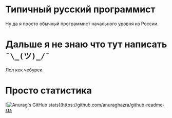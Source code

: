 # Типичный русский программист

Ну да я просто обычный программист начального уровня из России.

# Дальше я не знаю что тут написать `¯\_(ツ)_/¯`
Лол кек чебурек

# Просто статистика
[![Anurag's GitHub stats](https://github-readme-stats.vercel.app/api?username=TRB-Exe)](https://github.com/anuraghazra/github-readme-sta
